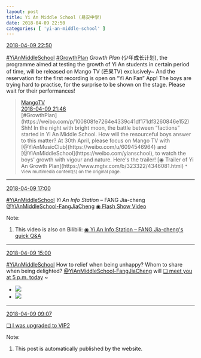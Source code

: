 ```yaml
---
layout: post
title: Yi An Middle School (易安中学)
date: 2018-04-09 22:50
categories: [ 'yi-an-middle-school' ]
---
```


<div class="weibo-info">
  <a href="https://weibo.com/6074218720/Gbl7ec6Qv">2018-04-09 22:50</a>
</div>

[#YiAnMiddleSchool](https://weibo.com/p/100808e5c67e0668537d4caddefd946dcff208/super_index) [#GrowthPlan](https://weibo.com/p/100808fe7264e4339c41df171df3260846e152) *Growth Plan* (少年成长计划), the programme aimed at testing the growth of Yi An students in certain period of time, will be released on Mango TV (芒果TV) exclusively~ And the reservation for the first recording is open on “Yi An Fan” App! The boys are trying hard to practise, for the surprise to be shown on the stage. Please wait for their performances!

<!-- more -->

> <div class="weibo-post-name">
>   <a href="https://weibo.com/hunantv">MangoTV</a>
> </div>
> <div class="weibo-info">
>   <a href="https://weibo.com/1663088660/GbkHbAVOT">2018-04-09 21:46</a>
> </div>
> [#GrowthPlan](https://weibo.com/p/100808fe7264e4339c41df171df3260846e152) Shh! In the night with bright moon, the battle between “factions” started in Yi An Middle School. How will the resourceful boys answer to this matter? At 30th April, please focus on Mango TV with [@YiAnMusicClub](https://weibo.com/u/6094546964) and [@YiAnMiddleSchool](https://weibo.com/yianschool), to watch the boys' growth with vigour and nature. Here's the trailer! [◉ Trailer of Yi An Growth Plan](https://www.mgtv.com/b/323322/4346081.html)  
> <small>* View multimedia content(s) on the original page.</small>

---

<div class="weibo-info">
  <a href="https://weibo.com/6074218720/GbiPgmHD1">2018-04-09 17:00</a>
</div>

[#YiAnMiddleSchool](https://weibo.com/p/100808e5c67e0668537d4caddefd946dcff208/super_index) *Yi An Info Station* – FANG Jia-cheng [@YiAnMiddleSchool-FangJiaCheng](https://weibo.com/u/6505661195) [◉ Flash Show Video](https://www.miaopai.com/show/TtbrHZ25D3ZyJ3azpgWAu0aukVSfHBuf6o9o5A__.htm)

Note:
1. This video is also on Bilibili: [◉ Yi An Info Station – FANG Jia-cheng's quick Q&A](https://www.bilibili.com/video/av21864960)

---

<div class="weibo-info">
  <a href="https://weibo.com/6074218720/Gbi2kth6v">2018-04-09 15:00</a>
</div>

[#YiAnMiddleSchool](https://weibo.com/p/100808e5c67e0668537d4caddefd946dcff208/super_index) How to relief when being unhappy? Whom to share when being delighted? [@YiAnMiddleSchool-FangJiaCheng](https://weibo.com/u/6505661195) will [❏ meet you at 5 p.m. today](http://t.cn/Rmfa4lS) ~

<ul class="weibo-pic-list-1">
  <li class="weibo-pic">
    <a href="http://wx1.sinaimg.cn/mw690/006D4NLGly1fq6eltuj9ij31900u0quo.jpg"><img src="http://wx1.sinaimg.cn/thumb150/006D4NLGly1fq6eltuj9ij31900u0quo.jpg"/></a>
  </li>
  <li class="weibo-pic">
    <a href="http://wx3.sinaimg.cn/mw690/006D4NLGly1fq6elvmnwxj31900u07vs.jpg"><img src="http://wx3.sinaimg.cn/thumb150/006D4NLGly1fq6elvmnwxj31900u07vs.jpg"/></a>
  </li>
</ul>

---

<div class="weibo-info">
  <a href="https://weibo.com/6074218720/GbfJjEM4G">2018-04-09 09:07</a>
</div>

[❏ I was upgraded to VIP2](http://t.cn/RmVxXuj)

Note:
1. This post is automatically published by the website.
